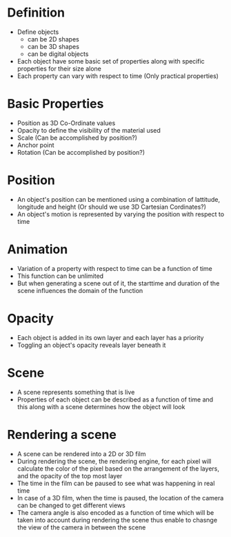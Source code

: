 # Definition
* Define objects
  * can be 2D shapes
  * can be 3D shapes
  * can be digital objects
* Each object have some basic set of properties along with specific properties for their size alone
* Each property can vary with respect to time (Only practical properties)

# Basic Properties
* Position as 3D Co-Ordinate values
* Opacity to define the visibility of the material used
* Scale (Can be accomplished by position?)
* Anchor point
* Rotation (Can be accomplished by position?)

# Position
* An object's position can be mentioned using a combination of lattitude, longitude and height (Or should we use 3D Cartesian Cordinates?)
* An object's motion is represented by varying the position with respect to time

# Animation
* Variation of a property with respect to time can be a function of time 
* This function can be unlimited
* But when generating a scene out of it, the starttime and duration of the scene influences the domain of the function

# Opacity
* Each object is added in its own layer and each layer has a priority 
* Toggling an object's opacity reveals layer beneath it

# Scene
* A scene represents something that is live
* Properties of each object can be described as a function of time and this along with a scene determines how the object will look


# Rendering a scene
* A scene can be rendered into a 2D or 3D film
* During rendering the scene, the rendering engine, for each pixel will calculate the color of the pixel based on the arrangement of the layers, and the opacity of the top most layer
* The time in the film can be paused to see what was happening in real time
* In case of a 3D film, when the time is paused, the location of the camera can be changed to get different views
* The camera angle is also encoded as a function of time which will be taken into account during rendering the scene thus enable to chasnge the view of the camera in between the scene
